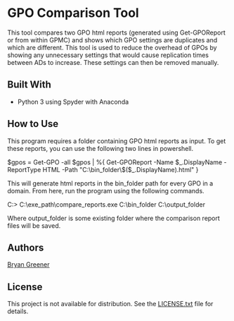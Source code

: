 # GPO Comparison Tool

This tool compares two GPO html reports (generated using Get-GPOReport or from within GPMC) and shows which GPO settings are duplicates and which are different. This tool is used to reduce the overhead of GPOs by showing any unnecessary settings that would cause replication times between ADs to increase. These settings can then be removed manually.

## Built With

* Python 3 using Spyder with Anaconda

## How to Use

This program requires a folder containing GPO html reports as input. To get these reports, you can use the following two lines in powershell.

$gpos = Get-GPO -all
$gpos | %{ Get-GPOReport -Name $_.DisplayName -ReportType HTML -Path "C:\bin_folder\$($_.DisplayName).html" }

This will generate html reports in the bin_folder path for every GPO in a domain. From here, run the program using the following commands.

C:\> C:\exe_path\compare_reports.exe C:\bin_folder C:\output_folder

Where output_folder is some existing folder where the comparison report files will be saved.

## Authors

[Bryan Greener](https://github.com/bryangreener)

## License

This project is not available for distribution. See the [LICENSE.txt](https://github.com/bryangreener/Denso/blob/master/LICENSE.txt) file for details.
